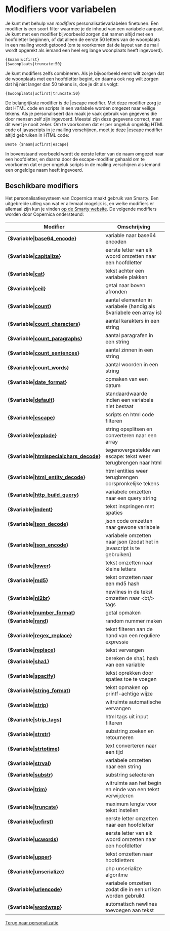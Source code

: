 # Modifiers voor variabelen

Je kunt met behulp van *modifiers* personalisatievariabelen finetunen. Een 
modifier is een soort filter waarmee je de inhoud van een variabele aanpast. 
Je kunt met een modifier bijvoorbeeld zorgen dat namen altijd met een hoofdletter
beginnen, of dat alleen de eerste 50 letters van de woonplaats in een mailing
wordt getoond (om te voorkomen dat de layout van de mail wordt opgerekt als
iemand een heel erg lange woonplaats heeft ingevoerd).

    {$naam|ucfirst}
    {$woonplaats|truncate:50}

Je kunt modifiers zelfs combineren. Als je bijvoorbeeld eerst wilt zorgen dat
de woonplaats met een hoofdletter begint, en daarna ook nog wilt zorgen dat
hij niet langer dan 50 tekens is, doe je dit als volgt:

    {$woonplaats|ucfirst|truncate:50}

De belangrijkste modifier is de |escape modifier. Met deze modifier zorg je
dat HTML code en scripts in een variabele worden omgezet naar veilige tekens. 
Als je personaliseert dan maak je vaak gebruik van gegevens die door mensen
zelf zijn ingevoerd. Meestal zijn deze gegevens correct, maar dit weet je 
nooit zeker. Om te voorkomen dat er per ongeluk ongeldig HTML code of javascripts
in je mailing verschijnen, moet je deze |escape modifier altijd gebruiken in
HTML code:

    Beste {$naam|ucfirst|escape}

In bovenstaand voorbeeld wordt de eerste letter van de naam omgezet naar een 
hoofdletter, en daarna door de escape-modifier gehaald om te voorkomen dat er
per ongeluk scripts in de mailing verschijnen als iemand een ongeldige naam
heeft ingevoerd.

## Beschikbare modifiers

Het personalisatiesysteem van Copernica maakt gebruik van Smarty. Een uitgebreide
uitleg van wat er allemaal mogelijk is, en welke modifiers er allemaal zijn 
kun je vinden [op de Smarty website](http://www.smarty.net/docs/en/).
De volgende modifiers worden door Copernica ondersteund:

| Modifier                                                                                           | Omschrijving                                                           |
|----------------------------------------------------------------------------------------------------|------------------------------------------------------------------------|
| **{$variable\|[base64_encode](./personalization-modifiers-base64_encode.md)}**                     | variable naar base64 encoden                                           |
| **{$variable\|[capitalize](./personalization-modifiers-capitalize.md)}**                           | eerste letter van elk woord omzetten naar een hoofdletter              |
| **{$variable\|[cat](./personalization-modifiers-cat.md)}**                                         | tekst achter een variabele plakken                                     |
| **{$variable\|[ceil](./personalization-modifiers-ceil.md)}**                                       | getal naar boven afronden                                              |
| **{$variable\|[count](./personalization-modifiers-count.md)}**                                     | aantal elementen in variabele (handig als $variabele een array is)     |
| **{$variable\|[count_characters](./personalization-modifiers-count_characters.md)}**               | aantal karakters in een string                                         |
| **{$variable\|[count_paragraphs](./personalization-modifiers-count_paragraphs.md)}**               | aantal paragrafen in een string                                        |
| **{$variable\|[count_sentences](./personalization-modifiers-count_sentences.md)}**                 | aantal zinnen in een string                                            |
| **{$variable\|[count_words](./personalization-modifiers-count_words.md)}**                         | aantal woorden in een string                                           |
| **{$variable\|[date_format](./personalization-modifiers-date_format.md)}**                         | opmaken van een datum                                                  |
| **{$variable\|[default](./personalization-modifiers-default.md)}**                                 | standaardwaarde indien een variabele niet bestaat                      |
| **{$variable\|[escape](./personalization-modifiers-escape.md)}**                                   | scripts en html code filteren                                          |
| **{$variable\|[explode](./personalization-modifiers-explode.md)}**                                 | string opsplitsen en converteren naar een array                        |
| **{$variable\|[htmlspecialchars_decode](./personalization-modifiers-htmlspecialchars_decode.md)}** | tegenovergestelde van escape: tekst weer terugbrengen naar html        |
| **{$variable\|[html_entity_decode](./personalization-modifiers-html_entity_decode.md)}**           | html entities weer terugbrengen oorspronkelijke tekens                 |
| **{$variable\|[http_build_query](./personalization-modifiers-http_build_query.md)}**               | variabele omzetten naar een query string                               |
| **{$variable\|[indent](./personalization-modifiers-indent.md)}**                                   | tekst inspringen met spaties                                           |
| **{$variable\|[json_decode](./personalization-modifiers-json_decode.md)}**                         | json code omzetten naar gewone variabele                               |
| **{$variable\|[json_encode](./personalization-modifiers-json_encode.md)}**                         | variabele omzetten naar json (zodat het in javascript is te gebruiken) |
| **{$variable\|[lower](./personalization-modifiers-lower.md)}**                                     | tekst omzetten naar kleine letters                                     |
| **{$variable\|[md5](./personalization-modifiers-md5.md)}**                                         | tekst omzetten naar een md5 hash                                       |
| **{$variable\|[nl2br](./personalization-modifiers-nl2br.md)}**                                     | newlines in de tekst omzetten naar &lt;bt/&gt; tags                    |
| **{$variable\|[number_format](./personalization-modifiers-number_format.md)}**                     | getal opmaken                                                          |
| **{$variable\|[rand](./personalization-modifiers-rand.md)}**                                       | random nummer maken                                                    |
| **{$variable\|[regex_replace](./personalization-modifiers-regex_replace.md)}**                     | tekst filteren aan de hand van een reguliere expressie                 |
| **{$variable\|[replace](./personalization-modifiers-replace.md)}**                                 | tekst vervangen                                                        |
| **{$variable\|[sha1](./personalization-modifiers-sha1.md)}**                                       | bereken de sha1 hash van een variable                                  |
| **{$variable\|[spacify](./personalization-modifiers-spacify.md)}**                                 | tekst oprekken door spaties toe te voegen                              |
| **{$variable\|[string_format](./personalization-modifiers-string_format.md)}**                     | tekst opmaken op printf-achtige wijze                                  |
| **{$variable\|[strip](./personalization-modifiers-strip.md)}**                                     | witruimte automatische vervangen                                       |
| **{$variable\|[strip_tags](./personalization-modifiers-strip_tags.md)}**                           | html tags uit input filteren                                           |
| **{$variable\|[strstr](./personalization-modifiers-strstr.md)}**                                   | substring zoeken en retourneren                                        |
| **{$variable\|[strtotime](./personalization-modifiers-strtotime.md)}**                             | text converteren naar een tijd                                         |
| **{$variable\|[strval](./personalization-modifiers-strval.md)}**                                   | variabele omzetten naar een string                                     |
| **{$variable\|[substr](./personalization-modifiers-substr.md)}**                                   | substring selecteren                                                   |
| **{$variable\|[trim](./personalization-modifiers-trim.md)}**                                       | witruimte aan het begin en einde van een tekst verwijderen             |
| **{$variable\|[truncate](./personalization-modifiers-truncate.md)}**                               | maximum lengte voor tekst instellen                                    |
| **{$variable\|[ucfirst](./personalization-modifiers-ucfirst.md)}**                                 | eerste letter omzetten naar een hoofdletter                            |
| **{$variable\|[ucwords](./personalization-modifiers-ucwords.md)}**                                 | eerste letter van elk woord omzetten naar een hoofdletter              |
| **{$variable\|[upper](./personalization-modifiers-upper.md)}**                                     | tekst omzetten naar hoofdletters                                       |
| **{$variable\|[unserialize](./personalization-modifiers-unserialize.md)}**                         | php unserialize algoritme                                              |
| **{$variable\|[urlencode](./personalization-modifiers-urlencode.md)}**                             | variabele omzetten zodat die in een url kan worden gebruikt            |
| **{$variable\|[wordwrap](./personalization-modifiers-wordwrap.md)}**                               | automatisch newlines toevoegen aan tekst                               |
                                                                                                                                                                        
[Terug naar personalizatie](./personalization)                                                                                                                               
                                                                                                                                                                            
